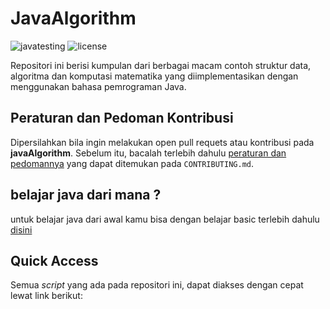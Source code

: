 # JavaAlgorithm

![javatesting](https://img.shields.io/github/workflow/status/bellshade/Java/build%20java?style=for-the-badge)
![license](https://img.shields.io/github/license/bellshade/javaAlgorithm?style=for-the-badge)

Repositori ini berisi kumpulan dari berbagai macam contoh struktur data, algoritma dan komputasi matematika yang diimplementasikan dengan menggunakan bahasa pemrograman Java.

## Peraturan dan Pedoman Kontribusi
Dipersilahkan bila ingin melakukan open pull requets atau kontribusi pada **javaAlgorithm**. Sebelum itu, bacalah terlebih dahulu [peraturan dan pedomannya](CONTRIBUTING.md) yang dapat ditemukan pada ``CONTRIBUTING.md``.

## belajar java dari mana ?
untuk belajar java dari awal kamu bisa dengan belajar basic terlebih dahulu [disini](BASIC.md)

## Quick Access
Semua *script* yang ada pada repositori ini, dapat diakses dengan cepat lewat link berikut:

